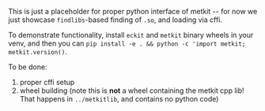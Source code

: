 This is just a placeholder for proper python interface of metkit -- for now we just showcase `findlibs`-based finding of `.so`, and loading via cffi.

To demonstrate functionality, install `eckit` and `metkit` binary wheels in your venv, and then you can `pip install -e . && python -c 'import metkit; metkit.version()`.

To be done:
1. proper cffi setup
2. wheel building (note this is **not** a wheel containing the metkit cpp lib! That happens in `../metkitlib`, and contains no python code)
